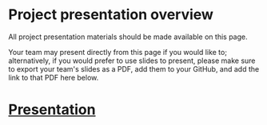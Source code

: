 # Project presentation overview

All project presentation materials should be made available on this page.

Your team may present directly from this page if you would like to; alternatively, if you would prefer to use slides to present, please make sure to export your team's slides as a PDF, add them to your GitHub, and add the link to that PDF here below.

# [Presentation](https://github.com/CU-ESIIL/FCC24_Group_1/blob/main/Shifty%20Shrubs%20presentation.pdf)

